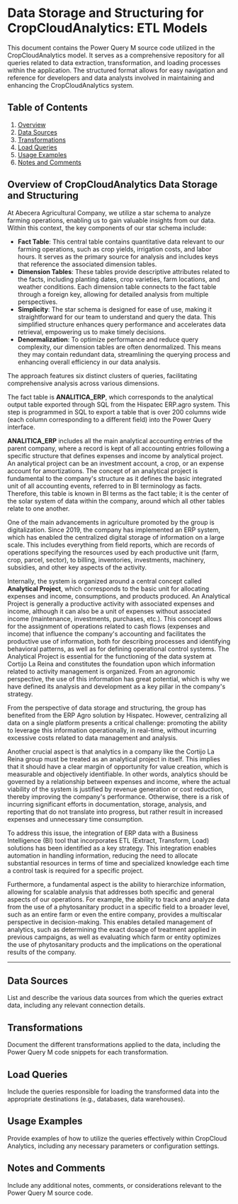# Data Storage and Structuring for CropCloudAnalytics: ETL Models

This document contains the Power Query M source code utilized in the CropCloudAnalytics model. It serves as a comprehensive repository for all queries related to data extraction, transformation, and loading processes within the application. The structured format allows for easy navigation and reference for developers and data analysts involved in maintaining and enhancing the CropCloudAnalytics system.

## Table of Contents
1. [Overview](#overview)
2. [Data Sources](#data-sources)
3. [Transformations](#transformations)
4. [Load Queries](#load-queries)
5. [Usage Examples](#usage-examples)
6. [Notes and Comments](#notes-and-comments)

## Overview of CropCloudAnalytics Data Storage and Structuring

At Abecera Agricultural Company, we utilize a star schema to analyze farming operations, enabling us to gain valuable insights from our data. Within this context, the key components of our star schema include:

- **Fact Table**: This central table contains quantitative data relevant to our farming operations, such as crop yields, irrigation costs, and labor hours. It serves as the primary source for analysis and includes keys that reference the associated dimension tables.
- **Dimension Tables**: These tables provide descriptive attributes related to the facts, including planting dates, crop varieties, farm locations, and weather conditions. Each dimension table connects to the fact table through a foreign key, allowing for detailed analysis from multiple perspectives.
- **Simplicity**: The star schema is designed for ease of use, making it straightforward for our team to understand and query the data. This simplified structure enhances query performance and accelerates data retrieval, empowering us to make timely decisions.
- **Denormalization**: To optimize performance and reduce query complexity, our dimension tables are often denormalized. This means they may contain redundant data, streamlining the querying process and enhancing overall efficiency in our data analysis.

The approach features six distinct clusters of queries, facilitating comprehensive analysis across various dimensions.

The fact table is **ANALITICA_ERP**, which corresponds to the analytical output table exported through SQL from the Hispatec ERP.agro system. This step is programmed in SQL to export a table that is over 200 columns wide (each column corresponding to a different field) into the Power Query interface.

**ANALITICA_ERP** includes all the main analytical accounting entries of the parent company, where a record is kept of all accounting entries following a specific structure that defines expenses and income by analytical project. An analytical project can be an investment account, a crop, or an expense account for amortizations. The concept of an analytical project is fundamental to the company's structure as it defines the basic integrated unit of all accounting events, referred to in BI terminology as facts. Therefore, this table is known in BI terms as the fact table; it is the center of the solar system of data within the company, around which all other tables relate to one another.

One of the main advancements in agriculture promoted by the group is digitalization. Since 2019, the company has implemented an ERP system, which has enabled the centralized digital storage of information on a large scale. This includes everything from field reports, which are records of operations specifying the resources used by each productive unit (farm, crop, parcel, sector), to billing, inventories, investments, machinery, subsidies, and other key aspects of the activity.

Internally, the system is organized around a central concept called **Analytical Project**, which corresponds to the basic unit for allocating expenses and income, consumptions, and products produced. An Analytical Project is generally a productive activity with associated expenses and income, although it can also be a unit of expenses without associated income (maintenance, investments, purchases, etc.). This concept allows for the assignment of operations related to cash flows (expenses and income) that influence the company's accounting and facilitates the productive use of information, both for describing processes and identifying behavioral patterns, as well as for defining operational control systems. The Analytical Project is essential for the functioning of the data system at Cortijo La Reina and constitutes the foundation upon which information related to activity management is organized. From an agronomic perspective, the use of this information has great potential, which is why we have defined its analysis and development as a key pillar in the company's strategy.

From the perspective of data storage and structuring, the group has benefited from the ERP Agro solution by Hispatec. However, centralizing all data on a single platform presents a critical challenge: promoting the ability to leverage this information operationally, in real-time, without incurring excessive costs related to data management and analysis.

Another crucial aspect is that analytics in a company like the Cortijo La Reina group must be treated as an analytical project in itself. This implies that it should have a clear margin of opportunity for value creation, which is measurable and objectively identifiable. In other words, analytics should be governed by a relationship between expenses and income, where the actual viability of the system is justified by revenue generation or cost reduction, thereby improving the company's performance. Otherwise, there is a risk of incurring significant efforts in documentation, storage, analysis, and reporting that do not translate into progress, but rather result in increased expenses and unnecessary time consumption.

To address this issue, the integration of ERP data with a Business Intelligence (BI) tool that incorporates ETL (Extract, Transform, Load) solutions has been identified as a key strategy. This integration enables automation in handling information, reducing the need to allocate substantial resources in terms of time and specialized knowledge each time a control task is required for a specific project.

Furthermore, a fundamental aspect is the ability to hierarchize information, allowing for scalable analysis that addresses both specific and general aspects of our operations. For example, the ability to track and analyze data from the use of a phytosanitary product in a specific field to a broader level, such as an entire farm or even the entire company, provides a multiscalar perspective in decision-making. This enables detailed management of analytics, such as determining the exact dosage of treatment applied in previous campaigns, as well as evaluating which farm or entity optimizes the use of phytosanitary products and the implications on the operational results of the company.





----


## Data Sources
List and describe the various data sources from which the queries extract data, including any relevant connection details.

## Transformations
Document the different transformations applied to the data, including the Power Query M code snippets for each transformation.

## Load Queries
Include the queries responsible for loading the transformed data into the appropriate destinations (e.g., databases, data warehouses).

## Usage Examples
Provide examples of how to utilize the queries effectively within CropCloud Analytics, including any necessary parameters or configuration settings.

## Notes and Comments
Include any additional notes, comments, or considerations relevant to the Power Query M source code.



